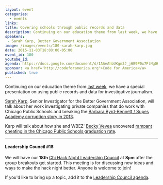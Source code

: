 ```yaml
---
layout: event
categories: 
  - events
links:
title: Covering schools through public records and data
description: Continuing on our education theme from last week, we have a special presentation on using public records and data for investigative journalism. Sarah Karp, Senior Investigator for the Better Government Association, will talk about her work investigating private companies that do work with Chicago Public Schools and breaking the Barbara Byrd-Bennett / Supes Academy corruption story in 2013.
speakers:
 - Sarah Karp, Better Government Association
image: /images/events/180-sarah-karp.jpg
date: 2015-11-03T18:00:00-05:00
event_id: 180
youtube_id: 
agenda: https://docs.google.com/document/d/1AAeAhbUKgm3J_j6E9P0x7FlNgGOOHEAqBjmtgCRPue0/edit#
sponsor: <a href='http://codeforamerica.org'>Code for America</a>
published: true
---
```


Continuing on our education theme from [last week](/events/2015/10/27/your-cps.html), we have a special presentation on using public records and data for investigative journalism.

[Sarah Karp](https://twitter.com/sskedreporter), Senior Investigator for the Better Government Association, will talk about her work investigating private companies that do work with Chicago Public Schools and breaking the [Barbara Byrd-Bennett / Supes Academy corruption story in 2013](http://catalyst-chicago.org/2013/07/20-million-no-bid-contract-raises-questions-about-supes-academy/). 

Karp will talk about how she and WBEZ' [Becky Vevea](https://twitter.com/beckyvevea) uncovered [rampant cheating in the Chicago Public Schools graduation rate](http://www.wbez.org/news/emanuel-touts-bogus-graduation-rate-112163).

---

#### Leadership Council #18

We will have our **18th** [Chi Hack Night Leadership Council](http://chihacknight.org/leadership-council.html) at **8pm** after the group breakouts get started. This meeting is for discussing new ideas and ways to make the hack night better. Anyone is welcome to join! 

If you'd like to bring up a topic, add it to the [Leadership Council agenda](https://docs.google.com/document/d/1czFgJHf6Tm__RHTLc40z9tKtxwbrmCLz1dQHRQ2VYEs/edit#).